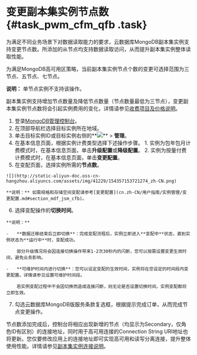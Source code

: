 # 变更副本集实例节点数 {#task_pwm_cfm_qfb .task}

为满足不同业务场景下对数据读取能力的要求，云数据库MongoDB副本集实例支持变更节点数。所添加的从节点均支持数据读取访问，从而提升副本集实例整体读取性能。

为满足MongoDB高可用区策略，当前副本集实例节点个数的变更可选择范围为三节点、五节点、七节点。

**说明：** 单节点实例不支持该操作。

副本集实例支持增加节点数量及降低节点数量（节点数量最低为三节点），变更副本集实例节点数将会引起实例费用的变化，详情请参见[收费项目及价格说明](../../../../cn.zh-CN/产品定价/收费项目及价格说明.md#)。

1.   登录[MongoDB管理控制台](https://mongodb.console.aliyun.com/)。 
2.   在顶部导航栏选择目标实例所在地域。 
3.  单击目标实例ID或目标实例右侧的**![](http://static-aliyun-doc.oss-cn-hangzhou.aliyuncs.com/assets/img/6723/154357153713851_zh-CN.png)** \> **管理**。 
4.   在基本信息页面，根据实例计费类型选择下述操作步骤。 
    1.   实例为包年包月计费模式时，在基本信息页面，单击**升级配置**或**降级配置**。 
    2.   实例为按量付费计费模式时，在基本信息页面，单击**变更配置**。 
5.   在变配页面，选择实例所需的**节点数**。 

    ![](http://static-aliyun-doc.oss-cn-hangzhou.aliyuncs.com/assets/img/41229/154357153721274_zh-CN.png)

    **说明：** 如需规格和存储空间变配请参考[变更配置](cn.zh-CN/用户指南/实例管理/变更配置.md#section_mdf_jsm_cfb)。

6.   选择变配操作的**切换时间**。 

    **说明：** 

    -   **数据迁移结束后立即切换**：完成变配流程后，实例立即进入**变配中**状态，直到实例状态为**运行中**时，变配成功。

        部分升级情况将会因连接切换操作带来1-2次30秒内的闪断，您可以按需设置变更生效时间，避免业务影响。

    -   **可维护时间内进行切换**：您可以设定变配的生效时间，实例将在您设定的时间段内变更配置。详情请参见设置可维护时间段。

        若实例变配过程中不会因切换而造成连接闪断，则无论是否设置切换时间，实例变配都将立即生效。

7.  勾选云数据库MongoDB版服务条款复选框，根据提示完成订单，从而完成节点变更操作。 

节点数添加完成后，控制台将相应出现新增的节点（均显示为Secondary，仅角色ID有区别）的连接地址，同时用于高可用连接的Connection String URI地址也将更新。您仅要修改应用上的连接地址即可实现高可用和读写分离连接，提升整体使用性能。详情请参见[副本集实例连接说明](../../../../cn.zh-CN/副本集快速入门/连接实例/副本集实例连接说明.md#)。

